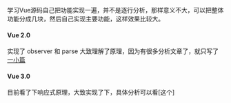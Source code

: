 学习Vue源码自己把功能实现一遍，并不是逐行分析，那样意义不大，可以把整体功能分成几块，然后自己实现主要功能，这样效果比较大。

#### Vue 2.0

实现了 observer 和 parse 大致理解了原理，因为有很多分析文章了，就只写了[一小篇](https://juejin.im/post/5b5979f4e51d4519511351a3)


#### Vue 3.0

目前看了下响应式原理，大致实现了下，具体分析可以看[这个]
